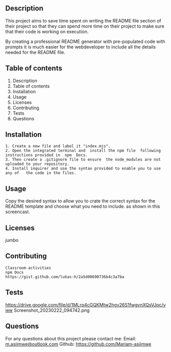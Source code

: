 ## Description 
  This project aims to save time spent on writing the README file section of their project so that they can spend more time on their project to make sure that their code is working on execution.  
  
  By creating a professional README generator with pre-populated code with prompts it is much easier for the webdeveloper to include all the details needed for the README file.  

  ## Table of contents
  1. Description 
  2. Table of contents 
  3. Installation 
  4. Usage 
  5. Licenses 
  6. Contributing 
  7. Tests 
  8. Questions

  ## Installation
    1. Create a new file and label it "index.mjs". 
    2. Open the integrated terminal and  install the npm file  following instructions provided in  npm  Docs.   
    3. Then create a .gitignore file to ensure  the node_modules are not uploaded to your repository.  
    4. Install inquirer and use the syntax provided to enable you to use any of   the code in the files. 

  ## Usage

  Copy the desired syntax to allow you to crate the correct syntax for the README template and choose what you need to include. as shown in this screencast. 

  ## Licenses

  jumbo

  ## Contributing

    Classroom activities
    npm Docs
    https://gist.github.com/lukas-h/2a5d00690736b4c3a7ba

  ## Tests


https://drive.google.com/file/d/1MLrp4cGQKMtw2hgv26S1fwgvnXQsVJpc/view
Screenshot_20230222_094742.png

  

  ## Questions

For any questions about this project please contact me:
Email: m.asiimwe@outlook.com
Github: https://github.com/Mariam-asiimwe 
  
  